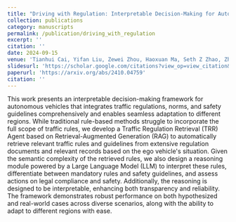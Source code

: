 ```yaml
---
title: "Driving with Regulation: Interpretable Decision-Making for Autonomous Vehicles with Retrieval-Augmented Reasoning via LLM"
collection: publications
category: manuscripts
permalink: /publication/driving_with_regulation
excerpt: ''
citation: ''
date: 2024-09-15
venue: 'Tianhui Cai, Yifan Liu, Zewei Zhou, Haoxuan Ma, Seth Z Zhao, Zhiwen Wu, Jiaqi Ma'
slidesurl: 'https://scholar.google.com/citations?view_op=view_citation&hl=en&user=pplw1EYAAAAJ&sortby=pubdate&citation_for_view=pplw1EYAAAAJ:W7OEmFMy1HYC'
paperurl: 'https://arxiv.org/abs/2410.04759'
citation: ''
---
```


This work presents an interpretable decision-making framework for autonomous vehicles that integrates traffic regulations, norms, and safety guidelines comprehensively and enables seamless adaptation to different regions. While traditional rule-based methods struggle to incorporate the full scope of traffic rules, we develop a Traffic Regulation Retrieval (TRR) Agent based on Retrieval-Augmented Generation (RAG) to automatically retrieve relevant traffic rules and guidelines from extensive regulation documents and relevant records based on the ego vehicle's situation. Given the semantic complexity of the retrieved rules, we also design a reasoning module powered by a Large Language Model (LLM) to interpret these rules, differentiate between mandatory rules and safety guidelines, and assess actions on legal compliance and safety. Additionally, the reasoning is designed to be interpretable, enhancing both transparency and reliability. The framework demonstrates robust performance on both hypothesized and real-world cases across diverse scenarios, along with the ability to adapt to different regions with ease.
